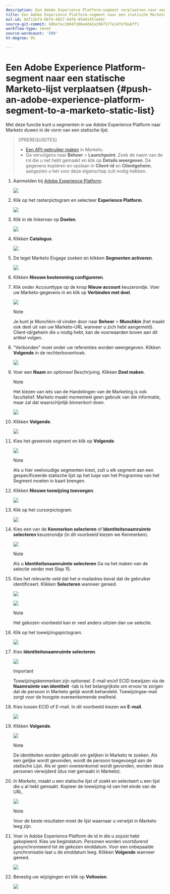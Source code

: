 ```yaml
---
description: Een Adobe Experience Platform-segment verplaatsen naar een statische Marketo-lijst - Marketo Docs - Productdocumentatie
title: Een Adobe Experience Platform-segment naar een statische Marketo-lijst verplaatsen
exl-id: 8df11bf4-06f4-4927-8dfb-954414fce6dc
source-git-commit: 68befac1804f2d6e4d42a2967577e14fef8a6ff1
workflow-type: tm+mt
source-wordcount: '509'
ht-degree: 0%

---
```


# Een Adobe Experience Platform-segment naar een statische Marketo-lijst verplaatsen {#push-an-adobe-experience-platform-segment-to-a-marketo-static-list}

Met deze functie kunt u segmenten in uw Adobe Experience Platform naar Marketo duwen in de vorm van een statische lijst.

>[!PREREQUISITES]
>
>* [Een API-gebruiker maken](/help/marketo/product-docs/administration/users-and-roles/create-an-api-only-user.md) in Marketo.
>* Ga vervolgens naar **Beheer** > **Launchpoint**. Zoek de naam van de rol die u net hebt gemaakt en klik op **Details weergeven**. De gegevens kopiëren en opslaan in **Client-id** en **Clientgeheim**, aangezien u het voor deze eigenschap zult nodig hebben.


1. Aanmelden bij [Adobe Experience Platform](https://experience.adobe.com/).

   ![](assets/push-an-adobe-experience-platform-segment-to-a-marketo-static-list-1.png)

1. Klik op het rasterpictogram en selecteer **Experience Platform**.

   ![](assets/push-an-adobe-experience-platform-segment-to-a-marketo-static-list-2.png)

1. Klik in de linkernav op **Doelen**.

   ![](assets/push-an-adobe-experience-platform-segment-to-a-marketo-static-list-3.png)

1. Klikken **Catalogus**.

   ![](assets/push-an-adobe-experience-platform-segment-to-a-marketo-static-list-4.png)

1. De tegel Marketo Engage zoeken en klikken **Segmenten activeren**.

   ![](assets/push-an-adobe-experience-platform-segment-to-a-marketo-static-list-5.png)

1. Klikken **Nieuwe bestemming configureren**.


1. Klik onder Accounttype op de knop **Nieuw account** keuzerondje. Voer uw Marketo-gegevens in en klik op **Verbinden met doel**.

   ![](assets/push-an-adobe-experience-platform-segment-to-a-marketo-static-list-6.png)

   >[!NOTE]
   >
   >Je kunt je Munchkin-id vinden door naar **Beheer** > **Munchkin** (het maakt ook deel uit van uw Marketo-URL wanneer u zich hebt aangemeld). Client-id/geheim die u nodig hebt, kan de voorwaarden boven aan dit artikel volgen.

1. &quot;Verbonden&quot; moet onder uw referenties worden weergegeven. Klikken **Volgende** in de rechterbovenhoek.

   ![](assets/push-an-adobe-experience-platform-segment-to-a-marketo-static-list-7.png)

1. Voer een **Naam** en _optioneel_ Beschrijving. Klikken **Doel maken**.

   >[!NOTE]
   >
   >Het kiezen van iets van de Handelingen van de Marketing is ook facultatief. Marketo maakt momenteel geen gebruik van die informatie, maar zal dat waarschijnlijk binnenkort doen.

   ![](assets/push-an-adobe-experience-platform-segment-to-a-marketo-static-list-8.png)

1. Klikken **Volgende**.

   ![](assets/push-an-adobe-experience-platform-segment-to-a-marketo-static-list-9.png)

1. Kies het gewenste segment en klik op **Volgende**.

   ![](assets/push-an-adobe-experience-platform-segment-to-a-marketo-static-list-10.png)

   >[!NOTE]
   >
   >Als u hier veelvoudige segmenten kiest, zult u elk segment aan een gespecificeerde statische lijst op het lusje van het Programma van het Segment moeten in kaart brengen.

1. Klikken **Nieuwe toewijzing toevoegen**.

   ![](assets/push-an-adobe-experience-platform-segment-to-a-marketo-static-list-11.png)

1. Klik op het cursorpictogram.

   ![](assets/push-an-adobe-experience-platform-segment-to-a-marketo-static-list-12.png)

1. Kies een van de **Kenmerken selecteren** of **Identiteitsnaamruimte selecteren** keuzerondje (in dit voorbeeld kiezen we Kenmerken).

   ![](assets/push-an-adobe-experience-platform-segment-to-a-marketo-static-list-13.png)

   >[!NOTE]
   >
   >Als u **Identiteitsnaamruimte selecteren** Ga na het maken van de selectie verder met Stap 15.

1. Kies het relevante veld dat het e-mailadres bevat dat de gebruiker identificeert. Klikken **Selecteren** wanneer gereed.

   ![](assets/push-an-adobe-experience-platform-segment-to-a-marketo-static-list-14.png)

   ![](assets/push-an-adobe-experience-platform-segment-to-a-marketo-static-list-15.png)

   >[!NOTE]
   >
   >Het gekozen voorbeeld kan er veel anders uitzien dan uw selectie.

1. Klik op het toewijzingspictogram.

   ![](assets/push-an-adobe-experience-platform-segment-to-a-marketo-static-list-16.png)

1. Kies **Identiteitsnaamruimte selecteren**.

   ![](assets/push-an-adobe-experience-platform-segment-to-a-marketo-static-list-17.png)

   >[!IMPORTANT]
   >
   >Toewijzingskenmerken zijn optioneel. E-mail en/of ECID toewijzen via de **Naamruimte van identiteit** -tab is het belangrijkste om ervoor te zorgen dat de persoon in Marketo gelijk wordt behandeld. Toewijzingse-mail zorgt voor de hoogste overeenkomende snelheid.

1. Kies tussen ECID of E-mail. In dit voorbeeld kiezen we **E-mail**.

   ![](assets/push-an-adobe-experience-platform-segment-to-a-marketo-static-list-18.png)

1. Klikken **Volgende**.

   ![](assets/push-an-adobe-experience-platform-segment-to-a-marketo-static-list-19.png)

   >[!NOTE]
   >
   >De identiteiten worden gebruikt om gelijken in Marketo te zoeken. Als een gelijke wordt gevonden, wordt de persoon toegevoegd aan de statische Lijst. Als er geen overeenkomst wordt gevonden, worden deze personen verwijderd (dus niet gemaakt in Marketo).

1. _In Marketo_, maakt u een statische lijst of zoekt en selecteert u een lijst die u al hebt gemaakt. Kopieer de toewijzing-id van het einde van de URL.

   ![](assets/push-an-adobe-experience-platform-segment-to-a-marketo-static-list-20.png)

   >[!NOTE]
   >
   >Voor de beste resultaten moet de lijst waarnaar u verwijst in Marketo leeg zijn.

1. Voer in Adobe Experience Platform de id in die u zojuist hebt gekopieerd. Kies uw begindatum. Personen worden voortdurend gesynchroniseerd tot de gekozen einddatum. Voor een onbepaalde synchronisatie laat u de einddatum leeg. Klikken **Volgende** wanneer gereed.

   ![](assets/push-an-adobe-experience-platform-segment-to-a-marketo-static-list-21.png)

1. Bevestig uw wijzigingen en klik op **Voltooien**.

   ![](assets/push-an-adobe-experience-platform-segment-to-a-marketo-static-list-22.png)
